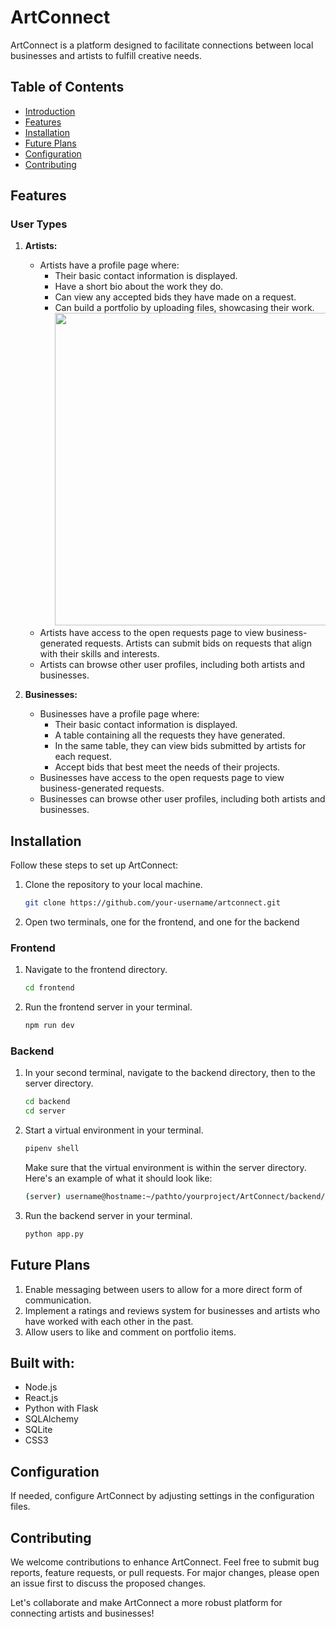 # ArtConnect

ArtConnect is a platform designed to facilitate connections between local businesses and artists to fulfill creative needs.

## Table of Contents

- [Introduction](#artconnect)
- [Features](#features)
- [Installation](#installation)
- [Future Plans](#future-plans)
- [Configuration](#configuration)
- [Contributing](#contributing)

## Features

### User Types

1. **Artists:**
   - Artists have a profile page where:
     - Their basic contact information is displayed.
     - Have a short bio about the work they do.
     - Can view any accepted bids they have made on a request.
     - Can build a portfolio by uploading files, showcasing their work.
       <img src="ArtConnect/frontend/src/assets/ArtConnect ArtProf 1.png" height="500vh" width="600vw" />
   - Artists have access to the open requests page to view business-generated requests. Artists can submit bids on requests that align with their skills and interests.
   - Artists can browse other user profiles, including both artists and businesses.

2. **Businesses:**
   - Businesses have a profile page where:
     - Their basic contact information is displayed.
     - A table containing all the requests they have generated.
     - In the same table, they can view bids submitted by artists for each request.
     - Accept bids that best meet the needs of their projects.
   - Businesses have access to the open requests page to view business-generated requests.
   - Businesses can browse other user profiles, including both artists and businesses.


## Installation

Follow these steps to set up ArtConnect:

1. Clone the repository to your local machine.
   ```bash
   git clone https://github.com/your-username/artconnect.git
2. Open two terminals, one for the frontend, and one for the backend

### Frontend
1. Navigate to the frontend directory.
   ```bash
   cd frontend
2. Run the frontend server in your terminal.
   ```bash
   npm run dev

### Backend
1. In your second terminal, navigate to the backend directory, then to the server directory.
   ```bash
   cd backend
   cd server
2. Start a virtual environment in your terminal.
   ```bash
   pipenv shell
   ```
   Make sure that the virtual environment is within the server directory.
   Here's an example of what it should look like:
   
   ```bash
   (server) username@hostname:~/pathto/yourproject/ArtConnect/backend/server$
   ```
3. Run the backend server in your terminal.
   ```bash
   python app.py

## Future Plans

1. Enable messaging between users to allow for a more direct form of communication.
2. Implement a ratings and reviews system for businesses and artists who have worked with each other in the past.
3. Allow users to like and comment on portfolio items.

## Built with:

- Node.js
- React.js
- Python with Flask
- SQLAlchemy
- SQLite
- CSS3

## Configuration

If needed, configure ArtConnect by adjusting settings in the configuration files.

## Contributing

We welcome contributions to enhance ArtConnect. Feel free to submit bug reports, feature requests, or pull requests. For major changes, please open an issue first to discuss the proposed changes.

Let's collaborate and make ArtConnect a more robust platform for connecting artists and businesses!
